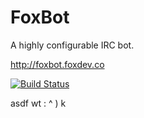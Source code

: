 FoxBot
======

A highly configurable IRC bot.

http://foxbot.foxdev.co

[![Build Status](http://ci.notoriousdev.com/buildStatus/icon?job=FoxBot)](http://ci.notoriousdev.com/job/FoxBot/)

asdf
wt
: ^ )
k
